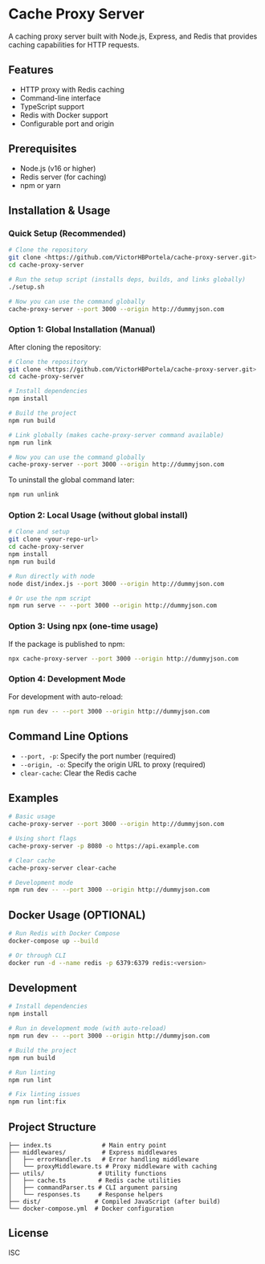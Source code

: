 # Cache Proxy Server

A caching proxy server built with Node.js, Express, and Redis that provides caching capabilities for HTTP requests.

## Features

- HTTP proxy with Redis caching
- Command-line interface
- TypeScript support
- Redis with Docker support
- Configurable port and origin

## Prerequisites

- Node.js (v16 or higher)
- Redis server (for caching)
- npm or yarn

## Installation & Usage

### Quick Setup (Recommended)

```bash
# Clone the repository
git clone <https://github.com/VictorHBPortela/cache-proxy-server.git>
cd cache-proxy-server

# Run the setup script (installs deps, builds, and links globally)
./setup.sh

# Now you can use the command globally
cache-proxy-server --port 3000 --origin http://dummyjson.com
```

### Option 1: Global Installation (Manual)

After cloning the repository:

```bash
# Clone the repository
git clone <https://github.com/VictorHBPortela/cache-proxy-server.git>
cd cache-proxy-server

# Install dependencies
npm install

# Build the project
npm run build

# Link globally (makes cache-proxy-server command available)
npm run link

# Now you can use the command globally
cache-proxy-server --port 3000 --origin http://dummyjson.com
```

To uninstall the global command later:

```bash
npm run unlink
```

### Option 2: Local Usage (without global install)

```bash
# Clone and setup
git clone <your-repo-url>
cd cache-proxy-server
npm install
npm run build

# Run directly with node
node dist/index.js --port 3000 --origin http://dummyjson.com

# Or use the npm script
npm run serve -- --port 3000 --origin http://dummyjson.com
```

### Option 3: Using npx (one-time usage)

If the package is published to npm:

```bash
npx cache-proxy-server --port 3000 --origin http://dummyjson.com
```

### Option 4: Development Mode

For development with auto-reload:

```bash
npm run dev -- --port 3000 --origin http://dummyjson.com
```

## Command Line Options

- `--port, -p`: Specify the port number (required)
- `--origin, -o`: Specify the origin URL to proxy (required)
- `clear-cache`: Clear the Redis cache

## Examples

```bash
# Basic usage
cache-proxy-server --port 3000 --origin http://dummyjson.com

# Using short flags
cache-proxy-server -p 8080 -o https://api.example.com

# Clear cache
cache-proxy-server clear-cache

# Development mode
npm run dev -- --port 3000 --origin http://dummyjson.com
```

## Docker Usage (OPTIONAL)

```bash
# Run Redis with Docker Compose
docker-compose up --build

# Or through CLI
docker run -d --name redis -p 6379:6379 redis:<version>
```

## Development

```bash
# Install dependencies
npm install

# Run in development mode (with auto-reload)
npm run dev -- --port 3000 --origin http://dummyjson.com

# Build the project
npm run build

# Run linting
npm run lint

# Fix linting issues
npm run lint:fix
```

## Project Structure

```
├── index.ts              # Main entry point
├── middlewares/          # Express middlewares
│   ├── errorHandler.ts   # Error handling middleware
│   └── proxyMiddleware.ts # Proxy middleware with caching
├── utils/               # Utility functions
│   ├── cache.ts         # Redis cache utilities
│   ├── commandParser.ts # CLI argument parsing
│   └── responses.ts     # Response helpers
├── dist/               # Compiled JavaScript (after build)
└── docker-compose.yml  # Docker configuration
```

## License

ISC
